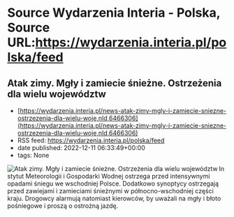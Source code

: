 # Source Wydarzenia Interia - Polska, Source URL:https://wydarzenia.interia.pl/polska/feed

## Atak zimy. Mgły i zamiecie śnieżne. Ostrzeżenia dla wielu województw
 - [https://wydarzenia.interia.pl/news-atak-zimy-mgly-i-zamiecie-sniezne-ostrzezenia-dla-wielu-woje,nId,6466306](https://wydarzenia.interia.pl/news-atak-zimy-mgly-i-zamiecie-sniezne-ostrzezenia-dla-wielu-woje,nId,6466306)
 - RSS feed: https://wydarzenia.interia.pl/polska/feed
 - date published: 2022-12-11 06:33:49+00:00
 - tags: None

<p><a href="https://wydarzenia.interia.pl/news-atak-zimy-mgly-i-zamiecie-sniezne-ostrzezenia-dla-wielu-woje,nId,6466306"><img align="left" alt="Atak zimy. Mgły i zamiecie śnieżne. Ostrzeżenia dla wielu województw" src="https://i.iplsc.com/atak-zimy-mgly-i-zamiecie-sniezne-ostrzezenia-dla-wielu-woje/000GGZ1XGUX75335-C321.jpg" /></a>Instytut Meteorologii i Gospodarki Wodnej ostrzega przed intensywnymi opadami śniegu we wschodniej Polsce. Dodatkowo synoptycy ostrzegają przed zawiejami i zamieciami śnieżnymi w północno-wschodniej części kraju. Drogowcy alarmują natomiast kierowców, by uważali na mgły i błoto pośniegowe i proszą o ostrożną jazdę. </p><br clear="all" />
